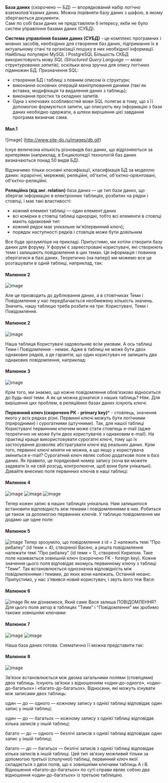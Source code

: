 **База даних** (скорочено — БД) — впорядкований набір логічно взаємопов'язаних даних. Можна порівняти базу даних з шафою, в якому зберігаються документи.  
Самі по собі бази даних не представляли б інтересу, якби не було систем управління базами даних (СУБД).

**Система управління базами даних (СУБД)** - це комплекс програмних і мовних засобів, необхідних для створення баз даних, підтримання їх в актуальному стані та організації пошуку в них необхідної інформації. Найбільш популярні MySQL і PostgreSQL 
Більшість СКБД використовують мову *SQL (Structured Query Language — мова структурованих запитів)*, оскільки вона зручна для опису логічних підмножин БД. Призначення SQL:
- створення БД і таблиці з повним описом їх структури;
- виконання основних операцій маніпулювання даними (такі як вставка, модифікація та видалення даних з таблиць);
- виконання простих та складних запитів.
- Одна з ключових особливостей мови SQL полягає в тому, що з її допомогою формуються запити, що описують яку інформацію з бази даних необхідно одержати, а шляхи вирішення цієї завдання програма визначає сама.  

#### Мал.1
![image] (http://www.site-do.ru/images/db.gif)

Існує величезна кількість різновидів баз даних, що відрізняються за критеріями (наприклад, в Енциклопедії технологій баз даних визначаються понад 50 видів БД).  

Відзначимо тільки основні класифікації, класифікація БД за моделлю даних:
ієрархічні,
мережеві,
реляційні,
об'єктні,
об'єктно-орієнтовані,
об'єктно-реляційні.

**Реляційна (від анг. relation)** база даних  — це тип бази даних, що зберігає інформацію в електронних таблицях, розбитих на рядки і стовпці, і має такі властивості:
- кожний елемент таблиці — один елемент даних
- всі комірки в стовпці таблиці однорідні, тобто всі елементи в стовпці мають однаковий тип
- кожний рядок має унікальне ім'я(первинний ключ);
- порядок наступності рядків і стовпців може бути довільним

Все буде зрозуміліше на прикладі. Припустимо, ми хотіли створити базу даних для форуму. У форумі є зареєстровані користувачі, які створюють теми і залишають повідомлення в цих темах. Ця інформація і повинна зберігатися в базі даних.
Теоретично (на папері) ми можемо все це розташувати в одній таблиці, наприклад, так:  
#### Малюнок 2
![image](http://www.site-do.ru/images/db4.gif)

Але це призводить до дублювання даних, а в стовпчиках Теми і Повідомлення у нас передбачається необмежену кількість значень. Значить, нашу таблицю треба розбити на три: Користувачі, Теми і Повідомлення.
#### Малюнок 2
![image](http://www.site-do.ru/images/db5.gif)

Наша таблиця Користувачі задовольняє всім умовам. А ось таблиці Теми і Повідомлення - немає. Адже в таблиці не може бути двох однакових рядків, а де гарантія, що один користувач не залишить два однакових повідомлення, наприклад:  
#### Малюнок 3
![image](http://www.site-do.ru/images/db6.gif)

Крім того, ми знаємо, що кожне повідомлення обов'язково відноситься до будь-якої теми. А як це можна дізнатися з наших таблиць? Ніяк. Для вирішення цих проблем, в реляційних базах даних існують ключі.

**Первинний ключ (скорочено РК - primary key)*** - стовпець, значення якого у всіх рядках різні. Первинні ключі можуть бути логічними (природними) і сурогатними (штучними). Так, для нашої таблиці Користувачі первинним ключем може стати стовпець e-mail (адже теоретично не може бути двох користувачів з однаковим e-mail). На практиці краще використовувати сурогатні ключі, тому що їх застосування дозволяє абстрагувати ключі від реальних даних. Крім того, первинні ключі міняти не можна, а що якщо у користувача зміниться e-mail?
Сурогатний ключ являє собою додаткове поле в базі даних. Як правило, це порядковий номер запису (хоча ви можете задавати їх на свій розсуд, контролюючи, щоб вони були унікальні). Давайте внесемо поля первинних ключів в наші таблиці:  
#### Малюнок 4
![image](http://www.site-do.ru/images/db7.gif)
![image](http://www.site-do.ru/images/db8.gif)
![image](http://www.site-do.ru/images/db9.gif)

Тепер кожен запис в наших таблицях унікальна. Нам залишилося встановити відповідність між темами і повідомленнями в них. Робиться це також за допомогою первинних ключів. У таблицю повідомлення ми додамо ще одне поле:  
#### Малюнок 5
![image](http://www.site-do.ru/images/db10.gif)
Тепер зрозуміло, що повідомлення з id = 2 належить темі "Про рибалку" (id теми = 4), створеної Васею, а решта повідомлення належати темі "Про рибалку" (id теми = 1), створеної Кирилом. Таке поле називається зовнішній ключ (скорочено FK - foreign key). Кожне значення цього поля відповідає якомусь первинному ключу з таблиці "Теми". Так встановлюється однозначна відповідність між повідомленнями і темами, до яких вони належать.
Останній нюанс. Припустимо, у нас з'явився новий користувач, і звуть його теж Вася:  
#### Малюнок 6
![image](http://www.site-do.ru/images/db11.gif)
Як ми дізнаємося, Який самє Вася залиша ПОВІДОМЛЕННЯ? Для цього поля автор в таблицях "Тими" і "Повідомлення" ми зробимо такоже зовнішнімі ключами:  
#### Малюнок 7
![image](http://www.site-do.ru/images/db12.gif)
![image](http://www.site-do.ru/images/db13.gif)  

Наша база даних готова. Схематично її можна представити так:
#### Малюнок 8
![image](http://www.site-do.ru/images/db14.gif)

Зв’язок встановлюється між двома загальними полями (стовпцями) двох таблиць. Існують зв’язки з відношенням «один-до-одного», «один-до-багатьох» і «багато-до-багатьох».
Відносини, які можуть існувати між записами двох таблиць:

один — до — одного — кожному запису з однієї таблиці відповідає один запис у іншій таблиці;

один — до — багатьох — кожному запису з однієї таблиці відповідає кілька записів у іншій таблиці;

багато — до — одного — безлічі записів з однієї таблиці відповідає один запис у іншій таблиці;

багато — до — багатьох — безлічі записів з однієї таблиці відповідає кілька записів в іншій таблиці.
Цей тип зв'язку можливий тільки за допомогою третьої (сполучної) таблиці, первинний ключ якої складається з двох полів, що є зовнішніми ключами таблиць A і B. Відношення «багато-до-багатьох» по суті справи являє собою два відношення «один-до-багатьох» із третьою таблицею.
